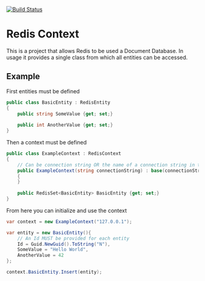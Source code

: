 [![Build Status](https://travis-ci.org/adhtalbo/RedisContext.svg?branch=master)](https://travis-ci.org/adhtalbo/RedisContext)
# Redis Context

This is a project that allows Redis to be used a Document Database. In usage it provides a single class from which all entities can be accessed.

## Example
First entities must be defined 
```c#
public class BasicEntity : RedisEntity
{
    public string SomeValue {get; set;}
    
    public int AnotherValue {get; set;}
}
```
Then a context must be defined
```c#
public class ExampleContext : RedisContext
{
    // Can be connection string OR the name of a connection string in the config
    public ExampleContext(string connectionString) : base(connectionString)
    {
    }
    
    public RedisSet<BasicEntity> BasicEntity {get; set;}
}
```
From here you can initialize and use the context
```c#
var context = new ExampleContext("127.0.0.1");

var entity = new BasicEntity(){
    // An Id MUST be provided for each entity
    Id = Guid.NewGuid().ToString("N"),
    SomeValue = "Hello World",
    AnotherValue = 42
};

context.BasicEntity.Insert(entity);
```